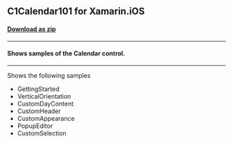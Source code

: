 ## C1Calendar101 for Xamarin.iOS
#### [Download as zip](https://downgit.github.io/#/home?url=https://github.com/GrapeCity/ComponentOne-Xamarin-Samples/tree/master/iOS/C1Calendar101)
____
#### Shows samples of the Calendar control.
____
Shows the following samples


* GettingStarted
* VerticalOrientation
* CustomDayContent
* CustomHeader
* CustomAppearance
* PopupEditor
* CustomSelection

	
